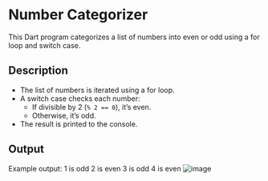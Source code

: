   # Number Categorizer

This Dart program categorizes a list of numbers into even or odd using a for loop and switch case.

## Description
- The list of numbers is iterated using a for loop.
- A switch case checks each number:
  - If divisible by 2 (`% 2 == 0`), it’s even.
  - Otherwise, it’s odd.
- The result is printed to the console.

## Output
Example output:
1 is odd
2 is even
3 is odd
4 is even
![image](https://github.com/user-attachments/assets/89b95189-5c3f-4101-b5bf-cc8e0c84e740)

